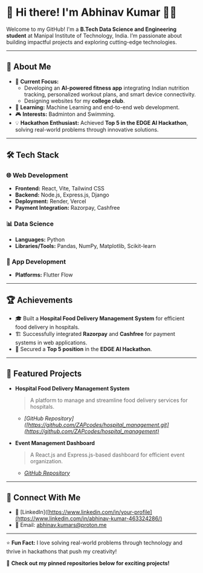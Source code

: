 # 👋 Hi there! I'm Abhinav Kumar 👨‍💻

Welcome to my GitHub! I'm a **B.Tech Data Science and Engineering student** at Manipal Institute of Technology, India. I’m passionate about building impactful projects and exploring cutting-edge technologies.

---

## 🌟 About Me

- 🎯 **Current Focus:**
  - Developing an **AI-powered fitness app** integrating Indian nutrition tracking, personalized workout plans, and smart device connectivity.
  - Designing websites for my **college club**.
- 🌱 **Learning:** Machine Learning and end-to-end web development.
- 🎮 **Interests:** Badminton and Swimming.
- 💡 **Hackathon Enthusiast:** Achieved **Top 5 in the EDGE AI Hackathon**, solving real-world problems through innovative solutions.

---

## 🛠️ Tech Stack

### 🌐 Web Development
- **Frontend:** React, Vite, Tailwind CSS
- **Backend:** Node.js, Express.js, Django
- **Deployment:** Render, Vercel  
- **Payment Integration:** Razorpay, Cashfree

### 📊 Data Science
- **Languages:** Python
- **Libraries/Tools:** Pandas, NumPy, Matplotlib, Scikit-learn

### 📱 App Development
- **Platforms:** Flutter Flow

---

## 🏆 Achievements

- 🎓 Built a **Hospital Food Delivery Management System** for efficient food delivery in hospitals.
- 🏗️ Successfully integrated **Razorpay** and **Cashfree** for payment systems in web applications.
- 🏅 Secured a **Top 5 position** in the **EDGE AI Hackathon**.

---

## 📂 Featured Projects

- **Hospital Food Delivery Management System**  
  > A platform to manage and streamline food delivery services for hospitals.  
  - *[GitHub Repository]([https://github.com/ZAPcodes/hospital_management.git](https://github.com/ZAPcodes/hospital_management)*

- **Event Management Dashboard**  
  > A React.js and Express.js-based dashboard for efficient event organization.  
  - *[GitHub Repository](https://github.com/ZAPcodes/EventDash_Final)*

---

## 🔗 Connect With Me

- 💼 [LinkedIn]([https://www.linkedin.com/in/your-profile](https://www.linkedin.com/in/abhinav-kumar-463324286/)
- 📧 Email: [abhinav.kumars@proton.me](mailto:abhinav.kumars@proton.me)

---

⭐ **Fun Fact:** I love solving real-world problems through technology and thrive in hackathons that push my creativity!  

📌 **Check out my pinned repositories below for exciting projects!**
